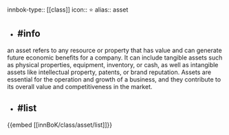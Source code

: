 innbok-type:: [[class]]
icon:: ⭐
alias:: asset

- ## #info 
an asset refers to any resource or property that has value and can generate future economic benefits for a company. It can include tangible assets such as physical properties, equipment, inventory, or cash, as well as intangible assets like intellectual property, patents, or brand reputation. Assets are essential for the operation and growth of a business, and they contribute to its overall value and competitiveness in the market.
- ## #list 
{{embed [[innBoK/class/asset/list]]}}











